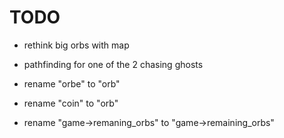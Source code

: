 # TODO

- rethink big orbs with map
- pathfinding for one of the 2 chasing ghosts

- rename "orbe" to "orb"
- rename "coin" to "orb"
- rename "game->remaning_orbs" to "game->remaining_orbs"
